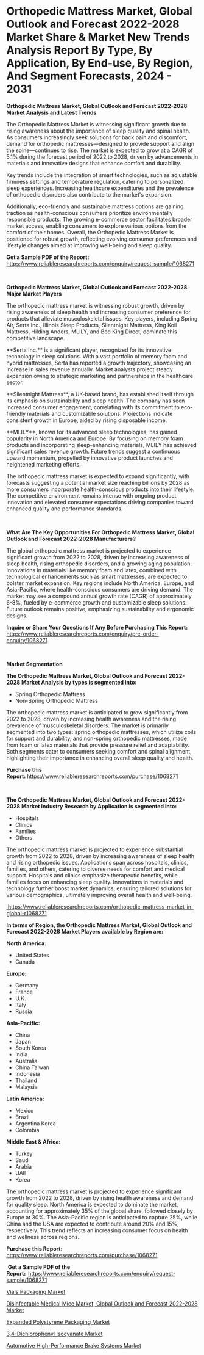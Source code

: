 <p><h1>Orthopedic Mattress Market, Global Outlook and Forecast 2022-2028 Market Share & Market New Trends Analysis Report By Type, By Application, By End-use, By Region, And Segment Forecasts, 2024 - 2031</h1></p><p><strong>Orthopedic Mattress Market, Global Outlook and Forecast 2022-2028 Market Analysis and Latest Trends</strong></p>
<p><p>The Orthopedic Mattress Market is witnessing significant growth due to rising awareness about the importance of sleep quality and spinal health. As consumers increasingly seek solutions for back pain and discomfort, demand for orthopedic mattresses—designed to provide support and align the spine—continues to rise. The market is expected to grow at a CAGR of 5.1% during the forecast period of 2022 to 2028, driven by advancements in materials and innovative designs that enhance comfort and durability. </p><p>Key trends include the integration of smart technologies, such as adjustable firmness settings and temperature regulation, catering to personalized sleep experiences. Increasing healthcare expenditures and the prevalence of orthopedic disorders also contribute to the market's expansion. </p><p>Additionally, eco-friendly and sustainable mattress options are gaining traction as health-conscious consumers prioritize environmentally responsible products. The growing e-commerce sector facilitates broader market access, enabling consumers to explore various options from the comfort of their homes. Overall, the Orthopedic Mattress Market is positioned for robust growth, reflecting evolving consumer preferences and lifestyle changes aimed at improving well-being and sleep quality.</p></p>
<p><strong>Get a Sample PDF of the Report:&nbsp;</strong> <a href="https://www.reliableresearchreports.com/enquiry/request-sample/1068271">https://www.reliableresearchreports.com/enquiry/request-sample/1068271</a></p>
<p>&nbsp;</p>
<p><strong>Orthopedic Mattress Market, Global Outlook and Forecast 2022-2028 Major Market Players</strong></p>
<p><p>The orthopedic mattress market is witnessing robust growth, driven by rising awareness of sleep health and increasing consumer preference for products that alleviate musculoskeletal issues. Key players, including Spring Air, Serta Inc., Illinois Sleep Products, Silentnight Mattress, King Koil Mattress, Hilding Anders, MLILY, and Bed King Direct, dominate this competitive landscape.</p><p>**Serta Inc.** is a significant player, recognized for its innovative technology in sleep solutions. With a vast portfolio of memory foam and hybrid mattresses, Serta has reported a growth trajectory, showcasing an increase in sales revenue annually. Market analysts project steady expansion owing to strategic marketing and partnerships in the healthcare sector.</p><p>**Silentnight Mattress**, a UK-based brand, has established itself through its emphasis on sustainability and sleep health. The company has seen increased consumer engagement, correlating with its commitment to eco-friendly materials and customizable solutions. Projections indicate consistent growth in Europe, aided by rising disposable income.</p><p>**MLILY**, known for its advanced sleep technologies, has gained popularity in North America and Europe. By focusing on memory foam products and incorporating sleep-enhancing materials, MLILY has achieved significant sales revenue growth. Future trends suggest a continuous upward momentum, propelled by innovative product launches and heightened marketing efforts.</p><p>The orthopedic mattress market is expected to expand significantly, with forecasts suggesting a potential market size reaching billions by 2028 as more consumers incorporate health-conscious products into their lifestyle. The competitive environment remains intense with ongoing product innovation and elevated consumer expectations driving companies toward enhanced quality and performance standards.</p></p>
<p>&nbsp;</p>
<p><strong>What Are The Key Opportunities For Orthopedic Mattress Market, Global Outlook and Forecast 2022-2028 Manufacturers?</strong></p>
<p><p>The global orthopedic mattress market is projected to experience significant growth from 2022 to 2028, driven by increasing awareness of sleep health, rising orthopedic disorders, and a growing aging population. Innovations in materials like memory foam and latex, combined with technological enhancements such as smart mattresses, are expected to bolster market expansion. Key regions include North America, Europe, and Asia-Pacific, where health-conscious consumers are driving demand. The market may see a compound annual growth rate (CAGR) of approximately 6-8%, fueled by e-commerce growth and customizable sleep solutions. Future outlook remains positive, emphasizing sustainability and ergonomic designs.</p></p>
<p><strong>Inquire or Share Your Questions If Any Before Purchasing This Report:</strong> <a href="https://www.reliableresearchreports.com/enquiry/pre-order-enquiry/1068271">https://www.reliableresearchreports.com/enquiry/pre-order-enquiry/1068271</a></p>
<p>&nbsp;</p>
<p><strong>Market Segmentation</strong></p>
<p><strong>The Orthopedic Mattress Market, Global Outlook and Forecast 2022-2028 Market Analysis by types is segmented into:</strong></p>
<p><ul><li>Spring Orthopedic Mattress</li><li>Non-Spring Orthopedic Mattress</li></ul></p>
<p><p>The orthopedic mattress market is anticipated to grow significantly from 2022 to 2028, driven by increasing health awareness and the rising prevalence of musculoskeletal disorders. The market is primarily segmented into two types: spring orthopedic mattresses, which utilize coils for support and durability, and non-spring orthopedic mattresses, made from foam or latex materials that provide pressure relief and adaptability. Both segments cater to consumers seeking comfort and spinal alignment, highlighting their importance in enhancing overall sleep quality and health.</p></p>
<p><strong>Purchase this Report:&nbsp;</strong><a href="https://www.reliableresearchreports.com/purchase/1068271">https://www.reliableresearchreports.com/purchase/1068271</a></p>
<p>&nbsp;</p>
<p><strong>The Orthopedic Mattress Market, Global Outlook and Forecast 2022-2028 Market Industry Research by Application is segmented into:</strong></p>
<p><ul><li>Hospitals</li><li>Clinics</li><li>Families</li><li>Others</li></ul></p>
<p><p>The orthopedic mattress market is projected to experience substantial growth from 2022 to 2028, driven by increasing awareness of sleep health and rising orthopedic issues. Applications span across hospitals, clinics, families, and others, catering to diverse needs for comfort and medical support. Hospitals and clinics emphasize therapeutic benefits, while families focus on enhancing sleep quality. Innovations in materials and technology further boost market dynamics, ensuring tailored solutions for various demographics, ultimately improving overall health and well-being.</p></p>
<p><a href="https://www.reliableresearchreports.com/orthopedic-mattress-market-in-global-r1068271">&nbsp;https://www.reliableresearchreports.com/orthopedic-mattress-market-in-global-r1068271</a></p>
<p><strong>In terms of Region, the Orthopedic Mattress Market, Global Outlook and Forecast 2022-2028 Market Players available by Region are:</strong></p>
<p>
    <p> <strong> North America: </strong>
        <ul>
            <li>United States</li>
            <li>Canada</li>
        </ul>
        </p> 
    <p> <strong> Europe: </strong>
        <ul>
            <li>Germany</li>
            <li>France</li>
            <li>U.K.</li>
            <li>Italy</li>
            <li>Russia</li>
        </ul>
        </p> 
    <p> <strong> Asia-Pacific: </strong>
        <ul>
            <li>China</li>
            <li>Japan</li>
            <li>South Korea</li>
            <li>India</li>
            <li>Australia</li>
            <li>China Taiwan</li>
            <li>Indonesia</li>
            <li>Thailand</li>
            <li>Malaysia</li>
        </ul>
        </p> 
    <p> <strong> Latin America: </strong>
        <ul>
            <li>Mexico</li>
            <li>Brazil</li>
            <li>Argentina Korea</li>
            <li>Colombia</li>
        </ul>
        </p> 
    <p> <strong> Middle East & Africa: </strong>
        <ul>
            <li>Turkey</li>
            <li>Saudi</li>
            <li>Arabia</li>
            <li>UAE</li>
            <li>Korea</li>
        </ul>
    </p>
    </p>
<p><p>The orthopedic mattress market is projected to experience significant growth from 2022 to 2028, driven by rising health awareness and demand for quality sleep. North America is expected to dominate the market, accounting for approximately 35% of the global share, followed closely by Europe at 30%. The Asia-Pacific region is anticipated to capture 25%, while China and the USA are expected to contribute around 20% and 15%, respectively. This trend reflects an increasing consumer focus on health and wellness across regions.</p></p>
<p><strong>Purchase this Report: </strong><a href="https://www.reliableresearchreports.com/purchase/1068271">https://www.reliableresearchreports.com/purchase/1068271</a></p>
<p>&nbsp;<strong>Get a Sample PDF of the Report:&nbsp;&nbsp;</strong><a href="https://www.reliableresearchreports.com/enquiry/request-sample/1068271">https://www.reliableresearchreports.com/enquiry/request-sample/1068271</a></p>
<p><strong></strong></p>
<p><p><a href="https://www.linkedin.com/pulse/global-vials-packaging-market-opportunities-challenges2024-2031-32yse?trackingId=H2ygkzakTliuWXCvtY9FPA%3D%3D">Vials Packaging Market</a></p><p><a href="https://github.com/Chiragrp22/Market-Research-Report-List-6/blob/main/disinfectable-medical-mice-market-global-outlook-and-forecast-2022-2028-market.md">Disinfectable Medical Mice Market, Global Outlook and Forecast 2022-2028 Market</a></p><p><a href="https://www.linkedin.com/pulse/global-perspectives-expanded-polystyrene-packaging-market-63xfe?trackingId=Xo5eCQLrRDmp%2BH6iIslFzA%3D%3D">Expanded Polystyrene Packaging Market</a></p><p><a href="https://medium.com/@stewart.churchill9078/3-4-dichlorophenyl-isocyanate-market-trends-focusing-on-3-4-dichlorophenyl-isocyanate-market-0d9aa2a7b4ad">3,4-Dichlorophenyl Isocyanate Market</a></p><p><a href="https://issuu.com/reportprime-2/docs/automotive-high-performance-brake-s_9cdbc5306501ff">Automotive High-Performance Brake Systems Market</a></p></p>